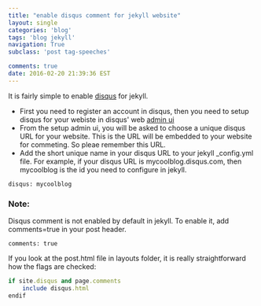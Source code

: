 ```yaml
---
title: "enable disqus comment for jekyll website"
layout: single
categories: 'blog'
tags: 'blog jekyll'
navigation: True
subclass: 'post tag-speeches'

comments: true
date: 2016-02-20 21:39:36 EST
---
```


It is fairly simple to enable [disqus](https://disqus.com) for jekyll. 

- First you need to register an account in disqus, then you need to setup disqus for your webiste in disqus' web [admin ui](https://disqus.com/admin/create/)
- From the setup admin ui, you will be asked to choose a unique disqus URL for your website. This is the URL will be embedded to your website for commeting. So pleae remember this URL.
- Add the short unique name in your disqus URL to your jekyll _config.yml file. For example, if your disqus URL is mycoolblog.disqus.com, then mycoolblog is the id you need to configure in jekyll.

```
disqus: mycoolblog
```

### Note:

Disqus comment is not enabled by default in jekyll. To enable it, add comments=true in your post header.

```
comments: true
```

If you look at the post.html file in layouts folder, it is really straightforward how the flags are checked:

``` ruby
if site.disqus and page.comments
    include disqus.html
endif
```





